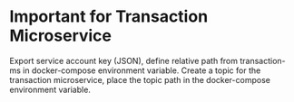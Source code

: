 # Important for Transaction Microservice
Export service account key (JSON), define relative path from transaction-ms in docker-compose environment variable.
Create a topic for the transaction microservice, place the topic path in the docker-compose environment variable.